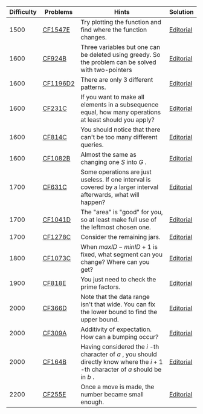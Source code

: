 | Difficulty | Problems | Hints | Solution |
| -------- | -------- | -------- | -------- |
| 1500 | [CF1547E](https://codeforces.com/problemset/problem/1547/E) | Try plotting the function and find where the function changes. | [Editorial](https://github.com/Yawn-Sean/Daily_CF_Problems/tree/main/daily_problems/2024/02/0226) |
| 1600 | [CF924B](https://codeforces.com/problemset/problem/924/B) | Three variables but one can be deleted using greedy. So the problem can be solved with two-pointers | [Editorial](https://github.com/Yawn-Sean/Daily_CF_Problems/blob/main/daily_problems/2024/03/0327/solution/cf924b.md) |
| 1600 | [CF1196D2](https://codeforces.com/problemset/problem/1196/D2) | There are only $3$ different patterns. | [Editorial](https://github.com/Yawn-Sean/Daily_CF_Problems/blob/main/daily_problems/2024/06/0629/solution/cf1196d2.md) |
| 1600 | [CF231C](https://codeforces.com/problemset/problem/231/C) | If you want to make all elements in a subsequence equal, how many operations at least should you apply? | [Editorial](https://github.com/Yawn-Sean/Daily_CF_Problems/blob/main/daily_problems/2024/07/0706/solution/cf231c.md) |
| 1600 | [CF814C](https://codeforces.com/problemset/problem/814/C) | You should notice that there can't be too many different queries. | [Editorial](https://github.com/Yawn-Sean/Daily_CF_Problems/blob/main/daily_problems/2024/07/0727/solution/cf814c.md) |
| 1600 | [CF1082B](https://codeforces.com/problemset/problem/1082/B) | Almost the same as changing one $S$ into $G$ . | [Editorial](https://github.com/Yawn-Sean/Daily_CF_Problems/blob/main/daily_problems/2024/09/0921/solution/cf1082b.md) |
| 1700 | [CF631C](https://codeforces.com/problemset/problem/631/C) | Some operations are just useless. If one interval is covered by a larger interval afterwards, what will happen? | [Editorial](https://github.com/Yawn-Sean/Daily_CF_Problems/blob/main/daily_problems/2024/05/0501/solution/cf631c.md) |
| 1700 | [CF1041D](https://codeforces.com/problemset/problem/1041/D) | The "area" is "good" for you, so at least make full use of the leftmost chosen one. | [Editorial](https://github.com/Yawn-Sean/Daily_CF_Problems/blob/main/daily_problems/2024/07/0731/solution/cf1041d.md) |
| 1700 | [CF1278C](https://codeforces.com/problemset/problem/1278/C) | Consider the remaining jars. | [Editorial](https://github.com/Yawn-Sean/Daily_CF_Problems/blob/main/daily_problems/2024/08/0828/solution/cf1278c.md) |
| 1800 | [CF1073C](https://codeforces.com/problemset/problem/1073/C) | When $maxID-minID+1$ is fixed, what segment can you change? Where can you get? | [Editorial](https://github.com/Yawn-Sean/Daily_CF_Problems/blob/main/daily_problems/2024/09/0923/solution/cf1073c.md) |
| 1900 | [CF818E](https://codeforces.com/problemset/problem/818/E) | You just need to check the prime factors. | [Editorial](https://github.com/Yawn-Sean/Daily_CF_Problems/blob/main/daily_problems/2024/12/1217/solution/cf818e.md) |
| 2000 | [CF366D](https://codeforces.com/problemset/problem/366/D) | Note that the data range isn't that wide. You can fix the lower bound to find the upper bound. | [Editorial](https://github.com/Yawn-Sean/Daily_CF_Problems/blob/main/daily_problems/2024/06/0627/solution/cf366d.md) |
| 2000 | [CF309A](https://codeforces.com/problemset/problem/309/A) | Additivity of expectation. How can a bumping occur? | [Editorial](https://github.com/Yawn-Sean/Daily_CF_Problems/blob/main/daily_problems/2024/09/0919/solution/cf309a.md) |
| 2000 | [CF164B](https://codeforces.com/problemset/problem/164/B) | Having considered the $i$ -th character of $a$ , you should directly know where the $i+1$ -th character of $a$ should be in $b$ . | [Editorial](https://github.com/Yawn-Sean/Daily_CF_Problems/blob/main/daily_problems/2024/11/1114/solution/cf164b.md) |
| 2200 | [CF255E](https://codeforces.com/problemset/problem/255/E) | Once a move is made, the number became small enough. | [Editorial](https://github.com/Yawn-Sean/Daily_CF_Problems/blob/main/daily_problems/2024/10/1019/solution/cf255e.md) |